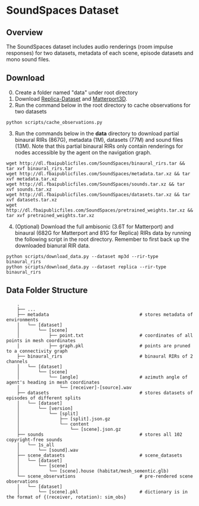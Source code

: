 # SoundSpaces Dataset

## Overview
The SoundSpaces dataset includes audio renderings (room impulse responses) for two datasets, metadata of each scene, episode datasets and mono sound files. 


## Download
0. Create a folder named "data" under root directory
1. Download [Replica-Dataset](https://github.com/facebookresearch/Replica-Dataset) and [Matterport3D](https://niessner.github.io/Matterport).
2. Run the command below in the root directory to cache observations for two datasets
```
python scripts/cache_observations.py
```
3. Run the commands below in the **data** directory to download partial binaural RIRs (867G), metadata (1M), datasets (77M) and sound files (13M). Note that this partial binaural RIRs only contain renderings for nodes accessible by the agent on the navigation graph. 
```
wget http://dl.fbaipublicfiles.com/SoundSpaces/binaural_rirs.tar && tar xvf binaural_rirs.tar
wget http://dl.fbaipublicfiles.com/SoundSpaces/metadata.tar.xz && tar xvf metadata.tar.xz
wget http://dl.fbaipublicfiles.com/SoundSpaces/sounds.tar.xz && tar xvf sounds.tar.xz
wget http://dl.fbaipublicfiles.com/SoundSpaces/datasets.tar.xz && tar xvf datasets.tar.xz
wget http://dl.fbaipublicfiles.com/SoundSpaces/pretrained_weights.tar.xz && tar xvf pretrained_weights.tar.xz
```
4. (Optional) Download the full ambisonic (3.6T for Matterport) and binaural (682G for Matterport and 81G for Replica) RIRs data by running the following script in the root directory. Remember to first back up the downloaded bianural RIR data.
```
python scripts/download_data.py --dataset mp3d --rir-type binaural_rirs
python scripts/download_data.py --dataset replica --rir-type binaural_rirs
```


## Data Folder Structure
```
    .
    ├── ...
    ├── metadata                                  # stores metadata of environments
    │   └── [dataset]
    │       └── [scene]
    │           ├── point.txt                     # coordinates of all points in mesh coordinates
    │           ├── graph.pkl                     # points are pruned to a connectivity graph
    ├── binaural_rirs                             # binaural RIRs of 2 channels
    │   └── [dataset]
    │       └── [scene]
    │           └── [angle]                       # azimuth angle of agent's heading in mesh coordinates
    │               └── [receiver]-[source].wav
    ├── datasets                                  # stores datasets of episodes of different splits
    │   └── [dataset]
    │       └── [version]
    │           └── [split]
    │               ├── [split].json.gz
    │               └── content
    │                   └── [scene].json.gz
    ├── sounds                                    # stores all 102 copyright-free sounds
    │   └── 1s_all
    │       └── [sound].wav
    ├── scene_datasets                            # scene_datasets
    │   └── [dataset]
    │       └── [scene]
    │           └── [scene].house (habitat/mesh_sementic.glb)
    └── scene_observations                        # pre-rendered scene observations
    │   └── [dataset]
    │       └── [scene].pkl                       # dictionary is in the format of {(receiver, rotation): sim_obs}
```